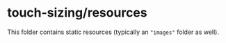 # touch-sizing/resources

This folder contains static resources (typically an `"images"` folder as well).
